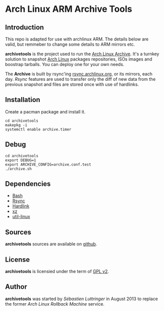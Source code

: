 Arch Linux ARM Archive Tools
============================

Introduction
------------
This repo is adapted for use with archlinux ARM. The details below are valid, but remmeber to change some details to ARM mirrors etc.

**archivetools** is the project used to run the [Arch Linux Archive](https://wiki.archlinux.org/index.php/Arch_Linux_Archive). It's a turnkey solution to snapshot [Arch Linux](https://www.archlinux.org) packages repositories, ISOs images and boostrap tarballs. You can deploy one for your own needs.

The **Archive** is built by rsync'ing [rsync.archlinux.org](rsync://rsync.archlinux.org), or its mirrors, each day. *Rsync* features are used to transfer only the diff of new data from the previous snapshot and files are stored once with use of hardlinks.

Installation
------------
Create a pacman package and install it.

```
cd archivetools
makepkg -i
systemctl enable archive.timer
```

Debug
-----
```
cd archivetools
export DEBUG=1
export ARCHIVE_CONFIG=archive.conf.test
./archive.sh
```

Dependencies
------------
- [Bash](http://www.gnu.org/software/bash/bash.html)
- [Rsync](http://rsync.samba.org/)
- [Hardlink](http://jak-linux.org/projects/hardlink/)
- [xz](http://tukaani.org/xz/)
- [util-linux](https://www.kernel.org/pub/linux/utils/util-linux/)

Sources
-------
**archivetools** sources are available on [github](https://github.com/seblu/archivetools/).

License
-------
**archivetools** is licensied under the term of [GPL v2](http://www.gnu.org/licenses/gpl-2.0.html).

Author
------
**archivetools** was started by *Sébastien Luttringer* in August 2013 to replace the former *Arch Linux Rollback Machine* service.
